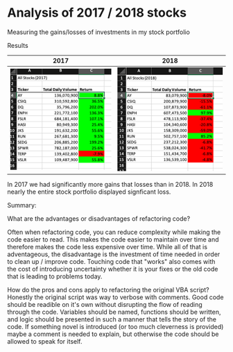 # Analysis of 2017 / 2018 stocks

Measuring the gains/losses of investments in my stock portfolio

Results

| 2017      | 2018 |
| ----------- | ----------- |
| ![2017](Resources/VBA_Challenge_2017.png)      | ![2018](Resources/VBA_Challenge_2018.png)       |


In 2017 we had significantly more gains that losses than in 2018.  In 2018 nearly the entire stock portfolio displayed signficant loss.

Summary:

What are the advantages or disadvantages of refactoring code?

Often when refactoring code, you can reduce complexity while making the code easier to read.  This makes the code easier to maintain over time and therefore makes the code less expensive over time.  While all of that is adventageous, the disadvantage is the investment of time needed in order to clean up / improve code.  Touching code that "works" also comes with the cost of introducing uncertainty whether it is your fixes or the old code that is leading to problems today.

How do the pros and cons apply to refactoring the original VBA script?
Honestly the original script was way to verbose with comments.  Good code should be readible on it's own without disrupting the flow of reading through the code.  Variables should be named, functions should be written, and logic should be presented in such a manner that tells the story of the code.  If something novel is introduced (or too much cleverness is provided) maybe a comment is needed to explain, but otherwise the code should be allowed to speak for itself.
